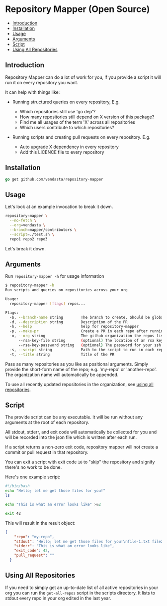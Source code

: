# Repository Mapper (Open Source)

<!-- toc GFM -->

* [Introduction](#introduction)
* [Installation](#installation)
* [Usage](#usage)
* [Arguments](#arguments)
* [Script](#script)
* [Using All Repositories](#using-all-repositories)

<!-- tocstop -->

## Introduction

Repository Mapper can do a lot of work for you, if you provide a script it will run it on every repository you want.

It can help with things like:

* Running structured queries on every repository, E.g.
  - Which repositories still use 'go dep'?
  - How many repositories still depend on X version of this package?
  - Find me all usages of the term 'X' across all repositories
  - Which users contribute to which repositories?

* Running scripts and creating pull requests on every repository. E.g.
  - Auto upgrade X dependency in every repository
  - Add this LICENCE file to every repository

## Installation

```go
go get github.com/vendasta/repository-mapper
```

## Usage

Let's look at an example invocation to break it down.

```bash
repository-mapper \
  --no-fetch \
  --org=vendasta \
  --branch=mapper/contributors \
  --script=./test.sh \
  repo1 repo2 repo3
```

Let's break it down.

## Arguments

Run `repository-mapper -h` for usage information

```bash
$ repository-mapper -h
Run scripts and queries on repositories across your org

Usage:
  repository-mapper [flags] repos...

Flags:
  -b, --branch-name string        The branch to create. Should be globally unique.
  -d, --description string        Description of the PR
  -h, --help                      help for repository-mapper
  -p, --make-pr                   Create a PR in each repo after running the script
  -o, --org string                The github organization the repos live in. (default "vendasta")
      --rsa-key-file string       (optional) The location of an rsa key with github permissions (default "/Users/cpenner/.ssh/id_rsa")
      --rsa-key-password string   (optional) The password for your ssh key if you have one configured
  -s, --script string             Path to the script to run in each repository
  -t, --title string              Title of the PR
```

Pass as many repositories as you like as positional arguments. Simply provide the short-form name of the repo; e.g. 'my-repo' or 'another-repo'. The organization name will automatically be appended.

To use all recently updated repositories in the organization, see [using all repositories](#all-repositories).

## Script

The provide script can be any executable. It will be run without any arguments at the root of each repository.

All stdout, stderr, and exit code will automatically be collected for you and will be recorded into the json file which is written after each run.

If a script returns a non-zero exit code, repository mapper will not create a commit or pull request in that repository.

You can exit a script with exit code `10` to "skip" the repository and signify there's no work to be done.

Here's one example script:

```bash
#!/bin/bash
echo "Hello; let me get those files for you!"
ls

echo "This is what an error looks like" >&2

exit 42
```

This will result in the result object:

```json
{
    "repo": "my-repo",
    "stdout": "Hello; let me get those files for you!\nfile-1.txt file2.txt",
    "stderr": "This is what an error looks like",
    "exit_code": 42,
    "pull_request": ""
  }
```

## Using All Repositories

If you need to simply get an up-to-date list of all active repositories in your org you can run the `get-all-repos` script in the scripts directory. 
It lists to stdout every repo in your org edited in the last year.
